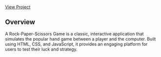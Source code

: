 <a href="https://github.com/PutthaNarasimhaReddy/Rockpaperscissor">View Project</a>
<h2>Overview</h2>
<p>A Rock-Paper-Scissors Game is a classic, interactive application that simulates the popular hand game between a player and the computer. Built using HTML, CSS, and JavaScript, it provides an engaging platform for users to test their luck and strategy.</p>
